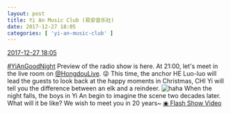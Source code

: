 ```yaml
---
layout: post
title: Yi An Music Club (易安音乐社)
date: 2017-12-27 18:05
categories: [ 'yi-an-music-club' ]
---
```


<div class="weibo-info">
  <a href="https://weibo.com/6094546964/FBBGBhrhW">2017-12-27 18:05</a>
</div>

[#YiAnGoodNight](https://weibo.com/p/10080892b104a59bff303ca883e7931b5b916e/super_index) Preview of the radio show is here. At 21:00, let's meet in the live room on [@HongdouLive](http://weibo.com/u/5990184179). :stuck_out_tongue_winking_eye: This time, the anchor HE Luo-luo will lead the guests to look back at the happy moments in Christmas, CHI Yi will tell you the difference between an elk and a reindeer. ![haha](http://img.t.sinajs.cn/t4/appstyle/expression/ext/normal/6a/laugh.gif) When the night falls, the boys in Yi An begin to imagine the scene two decades later. What will it be like? We wish to meet you in 20 years~ [◉ Flash Show Video](https://weibo.com/tv/v/FBBGBhrhW)
